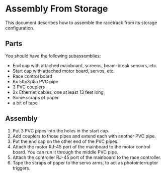 # Assembly From Storage

This document describes how to assemble the racetrack from its storage configuration.

## Parts

You should have the following subassemblies:

* End cap with attached mainboard, screens, beam-break sensors, etc.
* Start cap with attached motor board, servos, etc.
* Race control board
* 6x 5ftx3/4in PVC pipe
* 3 PVC couplers
* 2x Ethernet cables, one at least 13 feet long
* Some scraps of paper
* a bit of tape

## Assembly

1. Put 3 PVC pipes into the holes in the start cap.
2. Add couplers to those pipes and extend each with another PVC pipe.
3. Put the end cap on the other end of the PVC pipes.
4. Attach the motor RJ-45 port of the mainboard to the motor control board. You can run it through the middle PVC pipe.
5. Attach the controller RJ-45 port of the mainboard to the race controller.
6. Tape the scraps of paper to the servo arms, to act as photointerruptor triggers.